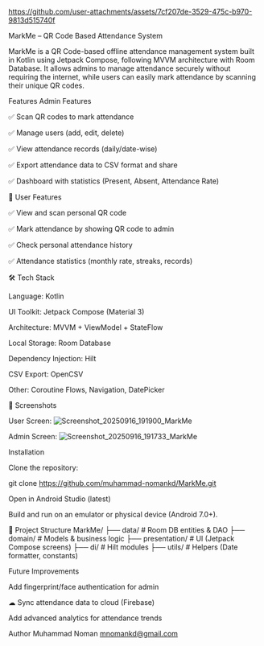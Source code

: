 
https://github.com/user-attachments/assets/7cf207de-3529-475c-b970-9813d515740f


MarkMe – QR Code Based Attendance System

MarkMe is a QR Code-based offline attendance management system built in Kotlin using Jetpack Compose, following MVVM architecture with Room Database.
It allows admins to manage attendance securely without requiring the internet, while users can easily mark attendance by scanning their unique QR codes.


 Features
 Admin Features

✅ Scan QR codes to mark attendance

✅ Manage users (add, edit, delete)

✅ View attendance records (daily/date-wise)

✅ Export attendance data to CSV format and share

✅ Dashboard with statistics (Present, Absent, Attendance Rate)


👤 User Features

✅ View and scan personal QR code

✅ Mark attendance by showing QR code to admin

✅ Check personal attendance history

✅ Attendance statistics (monthly rate, streaks, records)

🛠️ Tech Stack

Language: Kotlin

UI Toolkit: Jetpack Compose (Material 3)

Architecture: MVVM + ViewModel + StateFlow

Local Storage: Room Database

Dependency Injection: Hilt

CSV Export: OpenCSV

Other: Coroutine Flows, Navigation, DatePicker

📸 Screenshots


User Screen:
![Screenshot_20250916_191900_MarkMe](https://github.com/user-attachments/assets/ca107f22-10cb-45d1-9403-4a8e92259617)

Admin Screen: 
![Screenshot_20250916_191733_MarkMe](https://github.com/user-attachments/assets/2ad5a14b-3695-4dbd-9d61-ac58dc95d228)

 Installation

Clone the repository:

git clone https://github.com/muhammad-nomankd/MarkMe.git


Open in Android Studio (latest)

Build and run on an emulator or physical device (Android 7.0+).

📂 Project Structure
MarkMe/
 ├── data/           # Room DB entities & DAO
 ├── domain/         # Models & business logic
 ├── presentation/   # UI (Jetpack Compose screens)
 ├── di/             # Hilt modules
 ├── utils/          # Helpers (Date formatter, constants)

 Future Improvements

 Add fingerprint/face authentication for admin

☁ Sync attendance data to cloud (Firebase)

 Add advanced analytics for attendance trends

Author
Muhammad Noman
mnomankd@gmail.com
